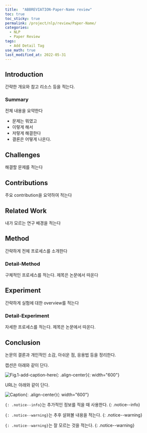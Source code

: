 ```yaml
---
title:  "ABBREVIATION-Paper-Name review"
toc: true
toc_sticky: true
permalink: /project/nlp/review/Paper-Name/
categories:
  - NLP
  - Paper Review
tags:
  - Add Detail Tag
use_math: true
last_modified_at: 2022-05-31
---
```


## Introduction

간략한 개요와 참고 리소스 등을 적는다.

### Summary

전체 내용을 요약한다

- 문제는 뭐였고
- 이렇게 해서
- 저렇게 해결한다
- 결론은 어떻게 나온다.

## Challenges

해결할 문제를 적는다

## Contributions

주요 contribution을 요약하여 적는다

## Related Work

내가 모르는 연구 배경을 적는다

## Method

간략하게 전체 프로세스를 소개한다

### Detail-Method

구체적인 프로세스를 적는다.
제목은 논문에서 따온다

## Experiment

간략하게 실험에 대한 overview를 적는다

### Detail-Experiment

자세한 프로세스를 적는다.
제목은 논문에서 따온다.

## Conclusion

논문의 결론과 개인적인 소감, 아쉬운 점, 응용법 등을 정리한다.

캡션은 아래와 같이 단다.

![Fig.1-add-caption-here]({{site.url}}{{site.baseurl}}/assets/posts/CATEGORY/POST-NAME-Fig.1.png){: .align-center}{: width="600"}

URL는 아래와 같이 단다.

![Caption](URL){: .align-center}{: width="600"}

`{: .notice--info}`는 추가적인 정보를 적을 때 사용한다.
{: .notice--info}

`{: .notice--warning}`는 추후 살펴볼 내용을 적는다.
{: .notice--warning}

`{: .notice--warning}`는 잘 모르는 것을 적는다.
{: .notice--warning}

